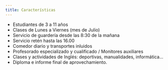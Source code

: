 ```yaml
---
title: Características
---
```


- Estudiantes de 3 a 11 años
- Clases de Lunes a Viernes (mes de Julio)
- Servicio de guardería desde las 8:30 de la mañana
- Servicio retén hasta las 16.00
- Comedor diario y transportes inluidos
- Profesorado especializado y cualificado / Monitores auxiliares
- Clases y actividades de Inglés: deportivas, manualidades, informática...
- Diploma e informe final de aprovechamiento.
